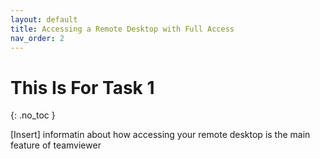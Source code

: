 ```yaml
---
layout: default
title: Accessing a Remote Desktop with Full Access
nav_order: 2
---
```


# This Is For Task 1
{: .no_toc } <!-- This tag lets you remove the heading from the table of contents -->

[Insert] informatin about how accessing your remote desktop is the main feature of teamviewer